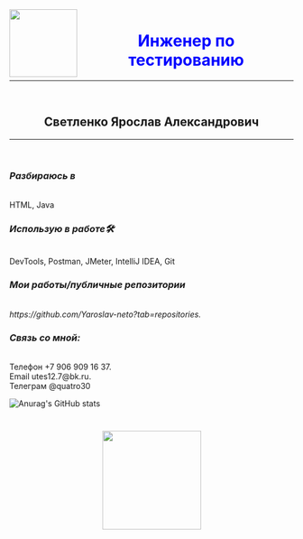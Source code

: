  <image src="IMG_8745.jpg" alt="" align="left" height="120"/>

  <h1 style= "text-align: center; color:blue"> Инженер по тестированию</h1>
<hr>   <br>

  <h2 style="text-align: center;">Светленко Ярослав Александрович </h2>
  <hr> <br>
    <h3 style="text-align: left"><i>Разбираюсь в</i></h3> <br>
 HTML, Java<br>
   <h3 style="text-align: left"><i>Использую в работе🛠</i></h3> <br>
DevTools, Postman, JMeter, IntelliJ IDEA, Git <br>
 <h3 style="text-align: left"><i>Мои работы/публичные репозитории</i></h3><br>
 <i>https://github.com/Yaroslav-neto?tab=repositories.</i> <br>
 <h3 style="text-align: left"><i>Связь со мной:</i></h3> <br>
 Телефон +7 906 909 16 37.  <br>
 Email utes12.7@bk.ru.     <br>
 Телеграм @quatro30
 
 
![Anurag's GitHub stats](https://github-readme-stats.vercel.app/api?username=Yaroslav-neto&show_icons=true&theme=transparent)
 
 
<div align="center" style="margin: 40px 0">
   <a href="https://github.com/Yaroslav-neto/github-profile-views-counter">
       <img width="175px" src="https://komarev.com/ghpvc/?username=Yaroslav-neto&color=DE002D">
   </a>
</div>

